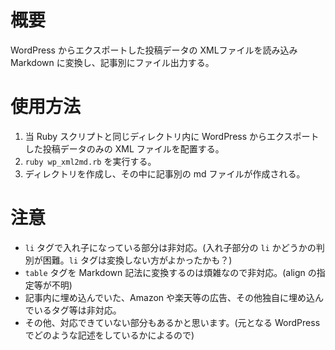 # 概要
WordPress からエクスポートした投稿データの XMLファイルを読み込み Markdown に変換し、記事別にファイル出力する。

# 使用方法
1. 当 Ruby スクリプトと同じディレクトリ内に WordPress からエクスポートした投稿データのみの XML ファイルを配置する。
2. `ruby wp_xml2md.rb` を実行する。
3. ディレクトリを作成し、その中に記事別の md ファイルが作成される。

# 注意
- `li` タグで入れ子になっている部分は非対応。(入れ子部分の `li` かどうかの判別が困難。`li` タグは変換しない方がよかったかも？)
- `table` タグを Markdown 記法に変換するのは煩雑なので非対応。(align の指定等が不明)
- 記事内に埋め込んでいた、Amazon や楽天等の広告、その他独自に埋め込んでいるタグ等は非対応。
- その他、対応できていない部分もあるかと思います。(元となる WordPress でどのような記述をしているかによるので)

